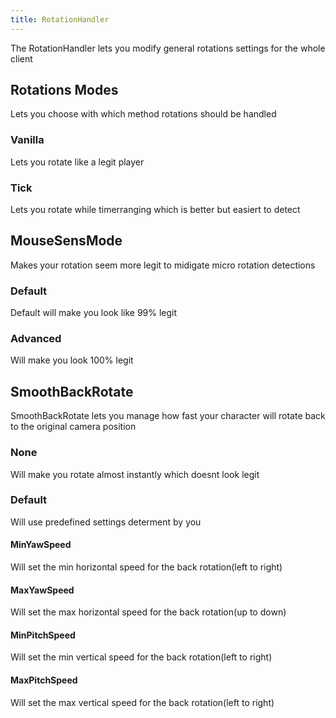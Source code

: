 ```yaml
---
title: RotationHandler
---
```

The RotationHandler lets you modify general rotations settings for the whole client

## Rotations Modes
Lets you choose with which method rotations should be handled

### Vanilla
Lets you rotate like a legit player

### Tick
Lets you rotate while timerranging which is better but easiert to detect

## MouseSensMode
Makes your rotation seem more legit to midigate micro rotation detections

### Default
Default will make you look like 99% legit

### Advanced
Will make you look 100% legit

## SmoothBackRotate
SmoothBackRotate lets you manage how fast your character will rotate back to the original camera position

### None
Will make you rotate almost instantly which doesnt look legit

### Default
Will use predefined settings determent by you

#### MinYawSpeed
Will set the min horizontal speed for the back rotation(left to right)

#### MaxYawSpeed
Will set the max horizontal speed for the back rotation(up to down)

#### MinPitchSpeed
Will set the min vertical speed for the back rotation(left to right)

#### MaxPitchSpeed
Will set the max vertical speed for the back rotation(left to right)

